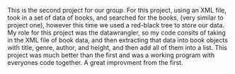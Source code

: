 This is the second project for our group. For this project, using an XML file, took in a set of data of books, and searched for the books, (very similar to project one), however this time we used a red-black tree to store our data.
My role for this project was the datawrangler, so my code consits of taking in the XML file of book data, and then extracting that data into book objects with title, genre, author, and height, and then add all of them into a list.
This project was much better than the first and was a working program with everyones code together. A great improvment from the first.
